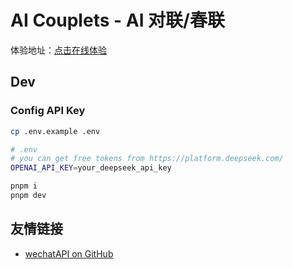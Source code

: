 # AI Couplets - AI 对联/春联
体验地址：[点击在线体验](https://ai-sfc.yunyoujun.cn/)

## Dev

### Config API Key

```bash
cp .env.example .env

# .env
# you can get free tokens from https://platform.deepseek.com/
OPENAI_API_KEY=your_deepseek_api_key
```

```bash
pnpm i
pnpm dev
```
## 友情链接

- [wechatAPI on GitHub](https://github.com/kawika-git/wechatAPI)
